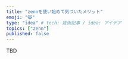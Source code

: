 ```yaml
---
title: "zennを使い始めて気づいたメリット"
emoji: "😸"
type: "idea" # tech: 技術記事 / idea: アイデア
topics: ["zenn"]
published: false
---
```

TBD